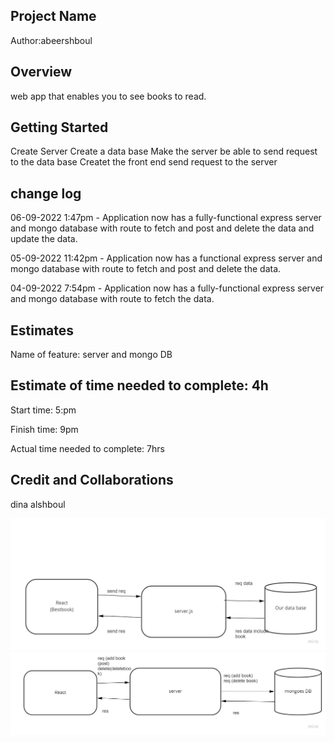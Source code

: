 ## Project Name
Author:abeershboul

## Overview
web app that enables you to see books to read.

## Getting Started
Create Server Create a data base Make the server be able to send request to the data base Createt the front end send request to the server

## change log
06-09-2022 1:47pm - Application now has a fully-functional express server and mongo database with route to fetch and post and delete the data and update the data.

05-09-2022 11:42pm - Application now has a functional express server and mongo database with route to fetch and post and delete the data.

04-09-2022 7:54pm - Application now has a fully-functional express server and mongo database with route to fetch the data.

## Estimates
Name of feature: server and mongo DB

## Estimate of time needed to complete: 4h

Start time: 5:pm

Finish time: 9pm

Actual time needed to complete: 7hrs

## Credit and Collaborations
dina alshboul

![digram1](Untitled%20(2).jpg)
![digram2](Untitled%20(3).jpg)